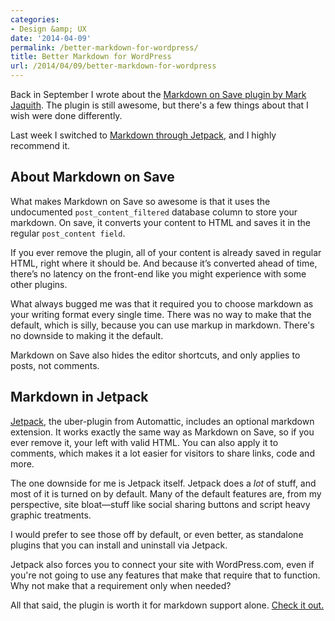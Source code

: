 ```yaml
---
categories:
- Design &amp; UX
date: '2014-04-09'
permalink: /better-markdown-for-wordpress/
title: Better Markdown for WordPress
url: /2014/04/09/better-markdown-for-wordpress
---
```


Back in September I wrote about the <a href="https://gomakethings.com/markdown-for-wordpress/">Markdown on Save plugin by Mark Jaquith</a>. The plugin is still awesome, but there's a few things about that I wish were done differently.

Last week I switched to <a href="http://jetpack.me/support/markdown/">Markdown through Jetpack</a>, and I highly recommend it.

<!--more-->

<h2>About Markdown on Save</h2>

What makes Markdown on Save so awesome is that it uses the undocumented <code>post_content_filtered</code> database column to store your markdown. On save, it converts your content to HTML and saves it in the regular <code>post_content field</code>.

If you ever remove the plugin, all of your content is already saved in regular HTML, right where it should be. And because it’s converted ahead of time, there’s no latency on the front-end like you might experience with some other plugins.

What always bugged me was that it required you to choose markdown as your writing format every single time. There was no way to make that the default, which is silly, because you can use markup in markdown. There's no downside to making it the default.

Markdown on Save also hides the editor shortcuts, and only applies to posts, not comments.

<h2>Markdown in Jetpack</h2>

<a href="http://jetpack.me">Jetpack</a>, the uber-plugin from Automattic, includes an optional markdown extension. It works exactly the same way as Markdown on Save, so if you ever remove it, your left with valid HTML. You can also apply it to comments, which makes it a lot easier for visitors to share links, code and more.

The one downside for me is Jetpack itself. Jetpack does a <em>lot</em> of stuff, and most of it is turned on by default. Many of the default features are, from my perspective, site bloat&mdash;stuff like social sharing buttons and script heavy graphic treatments.

I would prefer to see those off by default, or even better, as standalone plugins that you can install and uninstall via Jetpack.

Jetpack also forces you to connect your site with WordPress.com, even if you're not going to use any features that make that require that to function. Why not make that a requirement only when needed?

All that said, the plugin is worth it for markdown support alone. <a href="http://jetpack.me/support/markdown/">Check it out.</a>